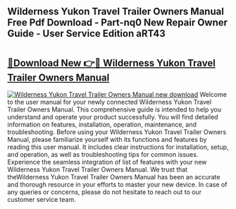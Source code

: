 ## Wilderness Yukon Travel Trailer Owners Manual Free Pdf Download - Part-nq0 New Repair Owner Guide - User Service Edition aRT43

# <h2><a href="http://bc53737.oget.top/?id=Wilderness+Yukon+Travel+Trailer+Owners+Manual">🔗Download New 👉🔴 Wilderness Yukon Travel Trailer Owners Manual</a></h2>

[![Wilderness Yukon Travel Trailer Owners Manual new download](https://i.imgur.com/5g1atiW.png)](http://bc53737.oget.top/?id=Wilderness+Yukon+Travel+Trailer+Owners+Manual)
Welcome to the user manual for your newly connected Wilderness Yukon Travel Trailer Owners Manual. This comprehensive guide is intended to help you understand and operate your product successfully. You will find detailed information on features, installation, operation, maintenance, and troubleshooting. Before using your Wilderness Yukon Travel Trailer Owners Manual, please familiarize yourself with its functions and features by reading this user manual. It includes clear instructions for installation, setup, and operation, as well as troubleshooting tips for common issues. Experience the seamless integration of list of features with your new Wilderness Yukon Travel Trailer Owners Manual. We trust that theWilderness Yukon Travel Trailer Owners Manual has been an accurate and thorough resource in your efforts to master your new device. In case of any queries or concerns, please do not hesitate to reach out to our customer service team.
